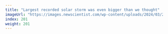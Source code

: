 ```yaml
---
title: "Largest recorded solar storm was even bigger than we thought"
imageUrl: "https://images.newscientist.com/wp-content/uploads/2024/03/21125028/SEI_196726839.jpg?width=788"
index: 201
weight: 201
---
```

